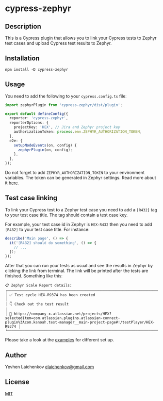 # cypress-zephyr

## Description

This is a Cypress plugin that allows you to link your Cypress tests to Zephyr test cases and upload Cypress test results to Zephyr.

## Installation

```shell
npm install -D cypress-zephyr
```

## Usage

You need to add the following to your `cypress.config.ts` file:

```ts
import zephyrPlugin from 'cypress-zephyr/dist/plugin';

export default defineConfig({
  reporter: 'cypress-zephyr',
  reporterOptions: {
    projectKey: 'HEX', // Jira and Zephyr project key
    authorizationToken: process.env.ZEPHYR_AUTHORIZATION_TOKEN,
  },
  e2e: {
    setupNodeEvents(on, config) {
      zephyrPlugin(on, config);
    },
  },
});
```

Do not forget to add `ZEPHYR_AUTHORIZATION_TOKEN` to your environment variables. The token can be generated in Zephyr settings. Read more about it [here](https://support.smartbear.com/zephyr-scale-cloud/docs/rest-api/generating-api-access-tokens.html).

## Test case linking

To link your Cypress test to a Zephyr test case you need to add a `[R432]` tag to your test case title. The tag should contain a test case key.

For example, your test case id in Zephyr is `HEX-R432` then you need to add `[R432]` to your test case title. For instance:

```ts
describe('Main page', () => {
  it('[R432] should do something', () => {
    // ...
  });
});
```

After that you can run your tests as usual and see the results in Zephyr by clicking the link from terminal. The link will be printed after the tests are finished. Something like this:

```shell
📋 Zephyr Scale Report details:
┌─────────────────────────────────────────────────────────────────────────────────────────────────────────────────────────────────────────────────────────────────────────────────┐
│ ✅ Test cycle HEX-R9374 has been created                                                                                                                                        │
│ 👇 Check out the test result                                                                                                                                                    │
│ 🔗 https://company-x.atlassian.net/projects/HEX?selectedItem=com.atlassian.plugins.atlassian-connect-plugin%3Acom.kanoah.test-manager__main-project-page#!/testPlayer/HEX-R9374 │
└─────────────────────────────────────────────────────────────────────────────────────────────────────────────────────────────────────────────────────────────────────────────────┘
```

Please take a look at the [examples](./examples/) for different set up.

## Author

Yevhen Laichenkov <elaichenkov@gmail.com>

## License

[MIT](./LICENSE)
